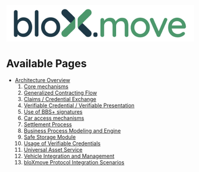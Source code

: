 ![This is an image](bloxmove_colour.png)
# Available Pages
 - [Architecture Overview](Architecture-Overview_4492492808.md)
   1. [Core mechanisms](Core-mechanisms_1593933450.md)
   2. [Generalized Contracting Flow](Generalized-Contracting-Flow_1575616272.md)
   3. [Claims / Credential Exchange](4493869070.md)
   4. [Verifiable Credential / Verifiable Presentation](4494458942.md)
   5. [Use of BBS+ signatures](4495769601.md)
   6. [Car access mechanisms](Car-access-mechanisms_1575517803.md)
   7. [Settlement Process](Settlement-Process_1555201666.md)
   8. [Business Process Modeling and Engine](Business-Process-Modeling-and-Engine_1656159887.md)
   9. [Safe Storage Module](Safe-Storage-Module_1812299375.md)
   10. [Usage of Verifiable Credentials](Usage-of-Verifiable-Credentials_2113502825.md
)
   11. [Universal Asset Service](Universal-Asset-Service_2234351276.md)
   12. [Vehicle Integration and Management](Vehicle-Integration-and-Management_2335342185.md)
   13. [bloXmove Protocol Integration Scenarios](bloXmove-Protocol-Integration-Scenarios_4438982941.md)
